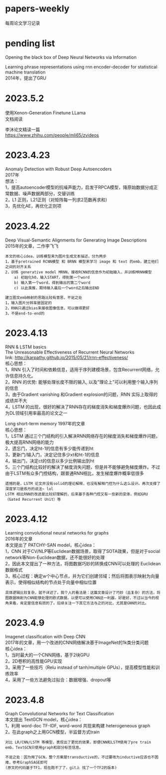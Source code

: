 # papers-weekly  
每周论文学习记录  
  
  

# pending list

Opening the black box of Deep Neural Networks via Information  

Learning phrase representations using rnn encoder-decoder for statistical machine translation  
    2014年，提出了GRU  




# 2023.5.2

使用Xenon-Generation Finetune LLama  
    文档阅读  

李沐论文精读一篇  
    https://www.zhihu.com/people/mli65/zvideos  


# 2023.4.23

Anomaly Detection with Robust Deep Autoencoders  
    2017年  
    想法：  
    1，提高autoencoder模型的抗噪声能力，启发于RPCA模型，降原始数据分成正常数据、噪声数据两部分，交替训练  
    2，L1 正则，L21正则（对矩阵每一列求2范数再求和）  
    3，先优化AE，再优化正则项  

# 2023.4.22 
  
Deep Visual-Semantic Alignments for Generating Image Descriptions  
    2015年的文章，二作李飞飞  

    本文的核心idea，训练模型来为图片生成文本描述，分为两步  
    1，基于pretrained RCNN模型 和 BRNN 模型来学习 image 和 text 的emb，建立他们之间的对齐关系  
    2，训练 generative model MRNN，接收RCNN的信息作为初始输入，并训练MRNN模型  
        a) 初始化h0，输入START，得到第一个word  
        b) 输入第一个word，得到输出的第二个word  
        c) 以此类推，期待输入最后一个word之后输出END  

    建立图文emb映射的思路比较有意思，不足之处  
    1，输入图片分辨率是固定的  
    2，RNN只通过bias来接收图像信息，可以做得更好  
    3，不是end-to-end的  

# 2023.4.13  
  
RNN & LSTM basics  
The Unreasonable Effectiveness of Recurrent Neural Networks  
    link: http://karpathy.github.io/2015/05/21/rnn-effectiveness/  
    核心思想：  
    1，RNN 引入了时间和依赖信息，适用于序列建模场景，包含Recurrent网络，允许信息持久化。  
    2，RNN 的优势: 能够处理长度不限的输入, 以及"理论上"可以利用整个输入序列的信息  
    3，由于Gradient vanishing 和Gradient explosion的问题，RNN 实际上取得的成绩并不大  
    4，LSTM 的出现，很好的解决了RNN存在的梯度消失和梯度爆炸问题，也因此成为DL领域引用率最高的论文之一  

Long short-term memory
    1997年的文章  
    核心思想：  
    1，LSTM 通过三个门结构的引入解决RNN网络存在的梯度消失和梯度爆炸问题，极大提高RNN网络的能力  
    2，遗忘门，决定ht-1的信息有多少能传递到ht  
    3，更新门/输入门，决定记住多少xt和ht-1的信息  
    4，输出门，决定ct的信息以多少比例输出到ht  
    5，三个门结构比较好的解决了梯度消失问题，但是并不能够避免梯度爆炸。不过由于LSTM有众多门控结构，跟普通RNN相比，发生梯度爆炸概率低很多  
    
    遗憾的是，LSTM 论文并没有solid的理论解释，也没有解释门控为什么这么设计。再次支撑了深度学习是炼丹的说法~ lol  
    LSTM 相比RNN的改进是比较好理解的，后来基于各种门控又有一些新的变体，例如GRU（Gated Recurrent Unit）等  

# 2023.4.12  
  
Learning convolutional neural networks for graphs  
    2016年的文章  
    本文提出了 PATCHY-SAN model，核心idea：  
    1，CNN 对于CV/NLP等Euclidean数据场景，取得了SOTA效果，但是对于social network等Non-Euclidean数据，还不能很好的处理  
    2，因此本文提出了一种方法，将图数据巧妙的转换成CNN可以处理的 Euclidean 数据格式  
    3，核心过程：确定w个中心节点，并为它们创建邻域；然后将图表示映射为向量表示，使得相似结构的节点处于向量中相似位置  
  
    具体逻辑比较复杂，就不详述了。我个人的看法是：这篇文章设计了巧妙（且复杂）的方法，将图数据映射为CNN能够处理的欧式数据，以便可以使用CNN这一利器，好是好，不过以当今的视角来看，肯定是信息有损的了。后续关注一下其它方法与之的对比，尤其是GNN的对比。  
  
  
# 2023.4.9  
  
Imagenet classification with Deep CNN  
    2017年的文章，用一个改进的CNN网络解决基于ImageNet的1k类分类问题  
    核心idea：  
    1，当时最大的一个CNN网络，基于2块GPU  
    2，2D卷积的高性能GPU实现  
    3，采用了一些技巧（Relu instead of tanh/multiple GPUs），提高模型性能和训练效率  
    4，采用了一些方法避免过拟合：数据增强、dropout等  
  
  
# 2023.4.8  
  
Graph Convolutional Networks for Text Classification  
    本文提出 TextGCN model，核心idea：  
    1，利用 word-doc TF-IDF, word-word 共现来构建 heterogeneous graph  
    2，在此graph之上用GCN模型，半监督方式train  
      
    对比 LR/CNN/LSTM 等模型，表现出了更优的效果，即便CNN和LSTM使用了pre train emb，TextGCN只使用graph和部分标签信息。  
  
    不足之处：因为用了GCN，整个方案是transductive的，不过要改为inductive应该也不困难，参考GraphSAGE即可  
    (原文的代码基于TF1，现在跑不了了，git上 找了一个TF2的版本)  
  
